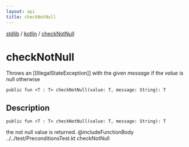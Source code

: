 ```yaml
---
layout: api
title: checkNotNull
---
```

[stdlib](../index.html) / [kotlin](index.html) / [checkNotNull](checkNotNull.html)

# checkNotNull
Throws an [[IllegalStateException]] with the given *message* if the *value* is null otherwise
```
public fun <T : T> checkNotNull(value: T, message: String): T
```
## Description
```
public fun <T : T> checkNotNull(value: T, message: String): T
```
the not null value is returned.
@includeFunctionBody ../../test/PreconditionsTest.kt checkNotNull

